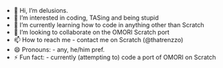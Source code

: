 - 👋 Hi, I’m delusions.
- 👀 I’m interested in coding, TASing and being stupid
- 🌱 I’m currently learning how to code in anything other than Scratch
- 💞️ I’m looking to collaborate on the OMORI Scratch port
- 📫 How to reach me - contact me on Scratch (@thatrenzzo)
- 😄 Pronouns: - any, he/him pref.
- ⚡ Fun fact: - currently (attempting to) code a port of OMORI on Scratch

<!---
thatrenzzo/thatrenzzo is a ✨ special ✨ repository because its `README.md` (this file) appears on your GitHub profile.
You can click the Preview link to take a look at your changes.
--->

